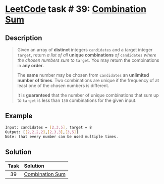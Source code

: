 # [LeetCode][leetcode] task # 39: [Combination Sum][task]

Description
-----------

> Given an array of **distinct** integers `candidates`
> and a target integer `target`, return _a list of all_
> **unique combinations** _of_ `candidates`
> _where the chosen numbers sum to_ `target`.
> You may return the combinations in **any order**.
>
> The **same** number may be chosen from `candidates`
> an **unlimited number of times**. Two combinations are unique
> if the frequency of at least one of the chosen numbers is different.
> 
> It is **guaranteed** that the number of unique combinations
> that sum up to `target` is less than `150` combinations for the given input.

Example
-------

```sh
Input: candidates = [2,3,5], target = 8
Output: [[2,2,2,2],[2,3,3],[3,5]]
Note: that every number can be used multiple times.
```

Solution
--------

| Task | Solution                    |
|:----:|:----------------------------|
|  39  | [Combination Sum][solution] |


[leetcode]: <http://leetcode.com/>
[task]: <https://leetcode.com/problems/combination-sum/>
[solution]: <https://github.com/wellaxis/witalis-jkit/blob/main/module/tasks/src/main/java/com/witalis/jkit/tasks/core/task/leetcode/h1/p39/option/Practice.java>
